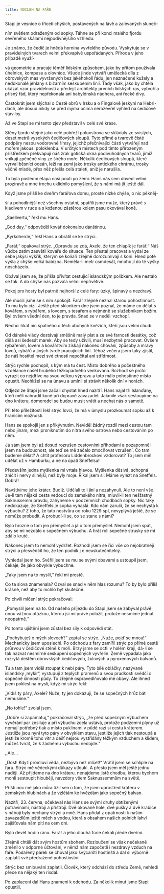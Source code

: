 ```yaml
---
title: NOCLEH NA FAŘE
---
```


Stapi je vesnice o třiceti chýších, postavených na lávě a zalévaných sluneč-

ním světlem odraženým od sopky. Táhne se při konci malého fjordu sevřeného skálami nejpodivnějšího vzhledu.

Je známo, že čedič je hnědá hornina vyvřelého původu. Vyskytuje se v pravidelných tvarech velmi překvapivě uspořádaných. Příroda v jeho případě využí-

vá geometrie a pracuje téměř lidským způsobem, jako by přitom používala úhelnice, kompasu a olovnice. Všude jinde vytváří umělecká díla z obrovských mas vyvržených bez jakéhokoli řádu, jen naznačené kužely a nedokonalé jehlany s bizarním seskupením linií. Tady však, jako by chtěla ukázat vzor pravidelnosti a předejít architekty prvních lidských ras, vytvořila přísný řád, který nepřekonala ani babylónská nádhera, ani řecké divy.

Častokrát jsem slýchal o Cestě obrů v Irsku a o Fingalově jeskyni na Hebri-dách, ale dosud nikdy se před mýma očima nerozevřel výhled na čedičové stav-by.

Až ve Stapi se mi tento zjev představil v celé své kráse.

Stěny fjordu stejně jako celé pobřeží poloostrova se skládaly ze svislých, deset metrů vysokých čedičových sloupů. Tyto přímé a tvarově čisté podpěry nesou vodorovné římsy, jejichž přečnívající části vytvářejí nad mořem jakousi poloklenbu. V určitých místech pod tímto přirozeným přístřeškem překvapují náš zrak gotická okna podivuhodných tvarů, jimiž vnikají zpěněné vlny ze širého moře. Několik čedičových sloupů, které vyrval běsnící oceán, leží na zemi jako trosky antického chrámu, trosky věčně mladé, přes něž přešla celá staletí, aniž je narušila.

To byla poslední etapa naší pouti po zemi. Hans nás sem dovedl velmi prozíravě a mne trochu uklidnilo pomyšlení, že s námi má jít ještě dál.

Když jsme přišli ke dveřím farářova domu, prosté nízké chýše, o nic pěkněj-

ší a pohodlnější než všechny ostatní, spatřili jsme muže, který právě s kladivem v ruce a s koženou zástěrou kolem pasu okovával koně.

„Saellvertu,“ řekl mu Hans.

„God day,“ odpověděl kovář dokonalou dánštinou.

„Kyrkoherde,“ řekl Hans a obrátil se ke strýci.

„Farář,“ opakoval strýc. „Opravdu se zdá, Axele, že ten chlapík je farář.“ Náš vůdce zatím zasvětil kováře do situace. Ten přestal pracovat a vydal ze sebe jakýsi výkřik, kterým se koňaři zřejmě dorozumívají s koni. Hned poté vyšla z chýše velká babizna. Neměla-li metr osmdesát, mnoho jí do té výšky nescházelo.

Obával jsem se, že přišla přivítat cestující islandským polibkem. Ale nestalo se tak. A do chýše nás pozvala velmi nepřívětivě.

Pokoj pro hosty byl patrně nejhorší z celé fary: úzký, špinavý a nezdravý.

Ale musili jsme se s ním spokojit. Farář zřejmě neznal starou pohostinnost. To mu bylo cizí. Ještě před sklonkem dne jsem poznal, že máme co dělat s kovářem, s rybářem, s lovcem, s tesařem a nejméně se služebníkem božím. Byl ovšem všední den, to je pravda. Snad se v neděli vzchopí.

Nechci říkat nic špatného o těch ubohých knězích, kteří jsou velmi chudí.

Od dánské vlády dostávají směšně malý plat a ze své farnosti desátky, což dělá asi šedesát marek. Aby se tedy uživili, musí nezbytně pracovat. Ovšem rybařením, lovem a kovářstvím získají nakonec chování, způsoby a mravy lovců, rybářů a jiných tvrdě pracujících lidí. Téhož večera jsem taky zjistil, že náš hostitel mezi své ctnosti nepočítal ani střídmost.

Strýc rychle pochopil, s kým má tu čest. Místo dobrého a počestného vzdělance našel hrubého těžkopádného venkovana. Rozhodl se proto vyrazit co nejdříve na svou velkou výpravu a toto málo pohostinné místo opustit. Neohlížel se na únavu a umínil si strávit několik dní v horách.

Odjezd ze Stapi jsme začali chystat hned nazítří. Hans najal tři Islanďany, kteří měli nahradit koně při dopravě zavazadel. Jakmile však sestoupíme na dno kráteru, domorodci se budou musit vrátit a nechat nás o samotě.

Při této příležitosti řekl strýc lovci, že má v úmyslu prozkoumat sopku až k hranicím možností.

Hans se spokojil jen s přikývnutím. Neviděl žádný rozdíl mezi cestou tam nebo jinam, mezi proniknutím do nitra svého ostrova nebo cestováním po něm.

Já sám jsem byl až dosud rozrušen cestovními příhodami a pozapomněl jsem na budoucnost, ale teď se mě začalo zmocňovat vzrušení. Co tam budeme dělat? A chtít profesoru Liddenbrockovi vzdorovat? To jsem měl udělat už v Hamburku, a ne na úpatí Sneffelsu!

Především jedna myšlenka mi vrtala hlavou. Myšlenka děsivá, schopná zničit i nervy silnější, než byly moje. Říkal jsem si: Máme vylézt na Sneffels. Dobrá!

Navštívíme jeho kráter. Budiž. Udělali to i jiní a nezahynuli. Ale to není vše. Je-li tam nějaká cesta vedoucí do zemského nitra, mluvil-li ten nešťastný Saknussemm pravdu, zahyneme v podzemních chodbách sopky. Nic taky nedokazuje, že Sneffels je sopka vyhaslá. Kdo nám zaručí, že se nechystá k výbuchu? Z toho, že tato nestvůra od roku 1229 spí, nevyplývá ještě, že se nemůže probudit. A probudí-li se, co se stane s námi?

Bylo hrozné o tom jen přemýšlet a já o tom přemýšlel. Nemohl jsem spát, aby se mi nezdálo o sopečném výbuchu. A hrát roli sopečné strusky se mi zdálo kruté.

Nakonec jsem to nemohl vydržet. Rozhodl jsem se říci vše co nejobratněji strýci a přesvědčit ho, že ten podnik j e neuskutečnitelný.

Vyhledal jsem ho. Svěřil jsem se mu se svými obavami a ustoupil jsem, čekaje, že jako obvykle vybuchne.

„Taky jsem na to myslil,“ řekl mi prostě.

Co ta slova znamenala? Ozval se snad v něm hlas rozumu? To by bylo příliš krásné, než aby to mohlo být skutečné.

Po chvíli mlčení strýc pokračoval:

„Pomyslil jsem na to. Od našeho příjezdu do Stapi jsem se zabýval právě onou vážnou otázkou, kterou jsi mi právě položil, protože nesmíme jednat neopatrně.“

Po tomto ujištění jsem zůstal bez síly k odpovědi stát.

„Pochybuješ o mých slovech?“ zeptal se strýc. „Nuže, pojď se mnou!“ Mechanicky jsem uposlechl. Po odchodu z fary zamířil strýc po přímé cestě průrvou v čedičové stěně k moři. Brzy jsme se octli v holém kraji, dá-li se tak nazvat nesmírné seskupení sopečných vyvřelin. Země vypadala jako rozrytá deštěm obrovských čedičových, žulových a pyroxenových balvanů.

Tu a tam jsem viděl stoupat k nebi páry. Tyto bílé obláčky, nazývané islandsky ,reykir“, vystupují z teplých pramenů a svou prudkostí svědčí o sopečné činnosti půdy. To zřejmě ospravedlňovalo mé obavy. Ale ihned jsem poklesl na mysli, když mi strýc řekl:

„Vidíš ty páry, Axele? Nuže, ty jen dokazují, že se sopečných hrůz bát nemusíme.“

„No tohle!“ zvolal jsem.

„Dobře si zapamatuj,“ pokračoval strýc, „že před sopečným výbuchem vyvěrání par zesiluje a při výbuchu zcela ustává, protože podzemní plyny už nemají potřebný tlak a místo puklinami v půdě razí si cestu kráterem. Jestliže jsou nyní tyto páry v obvyklém stavu, jestliže jejich tlak nestoupá a jestliže kromě toho vítr a déšť nejsou vystřídány těžkým vzduchem a klidem, můžeš tvrdit, že k žádnému výbuchu nedojde.“

,,Ale…

„Dost! Když promluví věda, nezbývá než mlčet!“ Vrátil jsem se schlíple na faru. Strýc mě vědeckými důkazy utloukl. A přesto jsem měl ještě jednu naději. Až přijdeme na dno kráteru, nenajdeme jistě chodbu, kterou bychom mohli sestoupit hlouběji, navzdory všem Saknussemmům na světě.

Příští noc mě jako můra tížil sen o tom, že jsem uprostřed kráteru v zemských hlubinách a že vzlétám ke hvězdám jako sopečný balvan.

Nazítří, 23. června, očekával nás Hans se svými druhy obtíženými potravinami, nástroji a přístroji. Dvě okované hole, dvě pušky a dvě krabice s náboji byly nechány strýci a mně. Hans přidal z opatrnosti k našim zavazadlům ještě měch s vodou, která s obsahem našich polních lahví zajišťovala nám pití na osm dní.

Bylo devět hodin ráno. Farář a jeho dlouhá fúrie čekali přede dveřmi.

Zřejmě chtěli dát svým hostům sbohem. Rozloučení se však nečekaně změnilo v odporné účtování, v němž nám započetli i nezdravý vzduch na faře. Podařený párek se choval jako švýcarští hostinští a dal si výborně zaplatit své předražené pohostinství.

Strýc bez smlouvání zaplatil. Člověk, který odchází do středu Země, nehledí přece na nějaký ten rixdal.

Po zaplacení dal Hans znamení k odchodu. Za několik minut jsme Stapi opustili.
